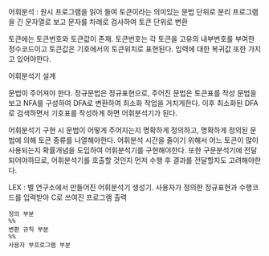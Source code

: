 어휘분석 : 원시 프로그램을 읽어 들여 토큰이라는 의미있는 문법 단위로 분리
프로그램을 긴 문자열로 보고 문자를 차례로 검사하여 토큰 단위로 변환

토큰에는 토큰번호와 토큰값이 존재. 토큰번호는 각 토큰을 고유의 내부번호를 부여한 정수코드이고 토큰값은 기호에서의 토큰위치로 표현된다.
입력에 대한 복귀값 또한 가지고 있어야한다.

어휘분석기 설계

문법이 주어져야 한다. 정규문법은 정규표현으로, 주어진 문법은 토큰표를 작성
문법을 보고 NFA를 구성하여 DFA로 변환하여 최소화 작업을 거치게한다. 이후 최소화된 DFA로 검색하면서 기호표를 작성하게 하면
어휘분석기가 된다.

어휘분석기 구현 시 문법이 어떻게 주어지는지 명확하게 정의하고, 명확하게 정의된 문법에 의해 토큰 종류를 나열해야한다.
어휘분석 시간을 줄이기 위해서 어느 토큰이 많이 사용되는지 확률개념을 도입하여 어휘분석기를 구현해야한다.
또한 구문분석기에 전달되어야하므로, 어휘분석기를 호출할 것인지 먼저 수행 후 결과를 전달할지도 고려해야한다.

LEX : 벨 연구소에서 만들어진 어휘분석기 생성기. 사용자가 정의한 정규표현과 수행코드를 입력받아 C로 쓰여진 프로그램 출력

    정의 부분
    %%
    변환 규칙 부분
    %%
    사용자 부프로그램 부분

